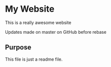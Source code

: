 # My Website

This is a really awesome website

Updates  made on master on GitHub before rebase

## Purpose

This file is just a readme file.
